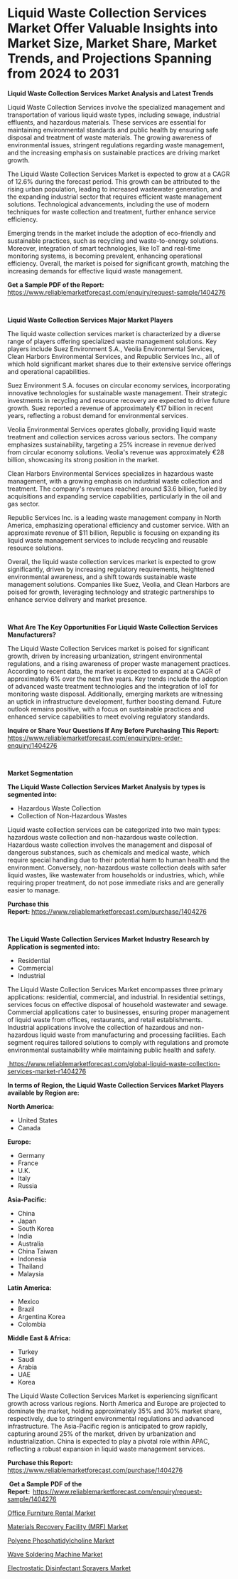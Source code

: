 <p><h1>Liquid Waste Collection Services Market Offer Valuable Insights into Market Size, Market Share, Market Trends, and Projections Spanning from 2024 to 2031</h1></p><p><strong>Liquid Waste Collection Services Market Analysis and Latest Trends</strong></p>
<p><p>Liquid Waste Collection Services involve the specialized management and transportation of various liquid waste types, including sewage, industrial effluents, and hazardous materials. These services are essential for maintaining environmental standards and public health by ensuring safe disposal and treatment of waste materials. The growing awareness of environmental issues, stringent regulations regarding waste management, and the increasing emphasis on sustainable practices are driving market growth.</p><p>The Liquid Waste Collection Services Market is expected to grow at a CAGR of 12.6% during the forecast period. This growth can be attributed to the rising urban population, leading to increased wastewater generation, and the expanding industrial sector that requires efficient waste management solutions. Technological advancements, including the use of modern techniques for waste collection and treatment, further enhance service efficiency. </p><p>Emerging trends in the market include the adoption of eco-friendly and sustainable practices, such as recycling and waste-to-energy solutions. Moreover, integration of smart technologies, like IoT and real-time monitoring systems, is becoming prevalent, enhancing operational efficiency. Overall, the market is poised for significant growth, matching the increasing demands for effective liquid waste management.</p></p>
<p><strong>Get a Sample PDF of the Report:&nbsp;</strong> <a href="https://www.reliablemarketforecast.com/enquiry/request-sample/1404276?utm_campaign=1398&utm_medium=2&utm_source=Github&utm_content=ia&utm_term=23102024&utm_id=liquid-waste-collection-services">https://www.reliablemarketforecast.com/enquiry/request-sample/1404276</a></p>
<p>&nbsp;</p>
<p><strong>Liquid Waste Collection Services Major Market Players</strong></p>
<p><p>The liquid waste collection services market is characterized by a diverse range of players offering specialized waste management solutions. Key players include Suez Environment S.A., Veolia Environmental Services, Clean Harbors Environmental Services, and Republic Services Inc., all of which hold significant market shares due to their extensive service offerings and operational capabilities.</p><p>Suez Environment S.A. focuses on circular economy services, incorporating innovative technologies for sustainable waste management. Their strategic investments in recycling and resource recovery are expected to drive future growth. Suez reported a revenue of approximately €17 billion in recent years, reflecting a robust demand for environmental services.</p><p>Veolia Environmental Services operates globally, providing liquid waste treatment and collection services across various sectors. The company emphasizes sustainability, targeting a 25% increase in revenue derived from circular economy solutions. Veolia's revenue was approximately €28 billion, showcasing its strong position in the market.</p><p>Clean Harbors Environmental Services specializes in hazardous waste management, with a growing emphasis on industrial waste collection and treatment. The company's revenues reached around $3.6 billion, fueled by acquisitions and expanding service capabilities, particularly in the oil and gas sector.</p><p>Republic Services Inc. is a leading waste management company in North America, emphasizing operational efficiency and customer service. With an approximate revenue of $11 billion, Republic is focusing on expanding its liquid waste management services to include recycling and reusable resource solutions.</p><p>Overall, the liquid waste collection services market is expected to grow significantly, driven by increasing regulatory requirements, heightened environmental awareness, and a shift towards sustainable waste management solutions. Companies like Suez, Veolia, and Clean Harbors are poised for growth, leveraging technology and strategic partnerships to enhance service delivery and market presence.</p></p>
<p>&nbsp;</p>
<p><strong>What Are The Key Opportunities For Liquid Waste Collection Services Manufacturers?</strong></p>
<p><p>The Liquid Waste Collection Services market is poised for significant growth, driven by increasing urbanization, stringent environmental regulations, and a rising awareness of proper waste management practices. According to recent data, the market is expected to expand at a CAGR of approximately 6% over the next five years. Key trends include the adoption of advanced waste treatment technologies and the integration of IoT for monitoring waste disposal. Additionally, emerging markets are witnessing an uptick in infrastructure development, further boosting demand. Future outlook remains positive, with a focus on sustainable practices and enhanced service capabilities to meet evolving regulatory standards.</p></p>
<p><strong>Inquire or Share Your Questions If Any Before Purchasing This Report:</strong> <a href="https://www.reliablemarketforecast.com/enquiry/pre-order-enquiry/1404276?utm_campaign=1398&utm_medium=2&utm_source=Github&utm_content=ia&utm_term=23102024&utm_id=liquid-waste-collection-services">https://www.reliablemarketforecast.com/enquiry/pre-order-enquiry/1404276</a></p>
<p>&nbsp;</p>
<p><strong>Market Segmentation</strong></p>
<p><strong>The Liquid Waste Collection Services Market Analysis by types is segmented into:</strong></p>
<p><ul><li>Hazardous Waste Collection</li><li>Collection of Non-Hazardous Wastes</li></ul></p>
<p><p>Liquid waste collection services can be categorized into two main types: hazardous waste collection and non-hazardous waste collection. Hazardous waste collection involves the management and disposal of dangerous substances, such as chemicals and medical waste, which require special handling due to their potential harm to human health and the environment. Conversely, non-hazardous waste collection deals with safer liquid wastes, like wastewater from households or industries, which, while requiring proper treatment, do not pose immediate risks and are generally easier to manage.</p></p>
<p><strong>Purchase this Report:&nbsp;</strong><a href="https://www.reliablemarketforecast.com/purchase/1404276?utm_campaign=1398&utm_medium=2&utm_source=Github&utm_content=ia&utm_term=23102024&utm_id=liquid-waste-collection-services">https://www.reliablemarketforecast.com/purchase/1404276</a></p>
<p>&nbsp;</p>
<p><strong>The Liquid Waste Collection Services Market Industry Research by Application is segmented into:</strong></p>
<p><ul><li>Residential</li><li>Commercial</li><li>Industrial</li></ul></p>
<p><p>The Liquid Waste Collection Services Market encompasses three primary applications: residential, commercial, and industrial. In residential settings, services focus on effective disposal of household wastewater and sewage. Commercial applications cater to businesses, ensuring proper management of liquid waste from offices, restaurants, and retail establishments. Industrial applications involve the collection of hazardous and non-hazardous liquid waste from manufacturing and processing facilities. Each segment requires tailored solutions to comply with regulations and promote environmental sustainability while maintaining public health and safety.</p></p>
<p><a href="https://www.reliablemarketforecast.com/global-liquid-waste-collection-services-market-r1404276?utm_campaign=1398&utm_medium=2&utm_source=Github&utm_content=ia&utm_term=23102024&utm_id=liquid-waste-collection-services">&nbsp;https://www.reliablemarketforecast.com/global-liquid-waste-collection-services-market-r1404276</a></p>
<p><strong>In terms of Region, the Liquid Waste Collection Services Market Players available by Region are:</strong></p>
<p>
    <p> <strong> North America: </strong>
        <ul>
            <li>United States</li>
            <li>Canada</li>
        </ul>
        </p> 
    <p> <strong> Europe: </strong>
        <ul>
            <li>Germany</li>
            <li>France</li>
            <li>U.K.</li>
            <li>Italy</li>
            <li>Russia</li>
        </ul>
        </p> 
    <p> <strong> Asia-Pacific: </strong>
        <ul>
            <li>China</li>
            <li>Japan</li>
            <li>South Korea</li>
            <li>India</li>
            <li>Australia</li>
            <li>China Taiwan</li>
            <li>Indonesia</li>
            <li>Thailand</li>
            <li>Malaysia</li>
        </ul>
        </p> 
    <p> <strong> Latin America: </strong>
        <ul>
            <li>Mexico</li>
            <li>Brazil</li>
            <li>Argentina Korea</li>
            <li>Colombia</li>
        </ul>
        </p> 
    <p> <strong> Middle East & Africa: </strong>
        <ul>
            <li>Turkey</li>
            <li>Saudi</li>
            <li>Arabia</li>
            <li>UAE</li>
            <li>Korea</li>
        </ul>
    </p>
    </p>
<p><p>The Liquid Waste Collection Services Market is experiencing significant growth across various regions. North America and Europe are projected to dominate the market, holding approximately 35% and 30% market share, respectively, due to stringent environmental regulations and advanced infrastructure. The Asia-Pacific region is anticipated to grow rapidly, capturing around 25% of the market, driven by urbanization and industrialization. China is expected to play a pivotal role within APAC, reflecting a robust expansion in liquid waste management services.</p></p>
<p><strong>Purchase this Report: </strong><a href="https://www.reliablemarketforecast.com/purchase/1404276?utm_campaign=1398&utm_medium=2&utm_source=Github&utm_content=ia&utm_term=23102024&utm_id=liquid-waste-collection-services">https://www.reliablemarketforecast.com/purchase/1404276</a></p>
<p>&nbsp;<strong>Get a Sample PDF of the Report:&nbsp;&nbsp;</strong><a href="https://www.reliablemarketforecast.com/enquiry/request-sample/1404276?utm_campaign=1398&utm_medium=2&utm_source=Github&utm_content=ia&utm_term=23102024&utm_id=liquid-waste-collection-services">https://www.reliablemarketforecast.com/enquiry/request-sample/1404276</a></p>
<p><strong></strong></p>
<p><p><a href="https://github.com/connornew3y/Market-Research-Report-List-1/blob/main/office-furniture-rental-market.md?utm_campaign=1398&utm_medium=2&utm_source=Github&utm_content=ia&utm_term=23102024&utm_id=liquid-waste-collection-services">Office Furniture Rental Market</a></p><p><a href="https://github.com/johnieimmarta/Market-Research-Report-List-1/blob/main/materials-recovery-facility-mrf-market.md?utm_campaign=1398&utm_medium=2&utm_source=Github&utm_content=ia&utm_term=23102024&utm_id=liquid-waste-collection-services">Materials Recovery Facility (MRF) Market</a></p><p><a href="https://www.linkedin.com/pulse/polyene-phosphatidylcholine-market-global-regional-gobyc?utm_campaign=1398&utm_medium=2&utm_source=Github&utm_content=ia&utm_term=23102024&utm_id=liquid-waste-collection-services">Polyene Phosphatidylcholine Market</a></p><p><a href="https://issuu.com/reportprime-2/docs/wave-soldering-machine-market-size-_cc81ac258a6e23?utm_campaign=1398&utm_medium=2&utm_source=Github&utm_content=ia&utm_term=23102024&utm_id=liquid-waste-collection-services">Wave Soldering Machine Market</a></p><p><a href="https://issuu.com/reportprime-2/docs/electrostatic-disinfectant-sprayers_5d41d980ce4cb3?utm_campaign=1398&utm_medium=2&utm_source=Github&utm_content=ia&utm_term=23102024&utm_id=liquid-waste-collection-services">Electrostatic Disinfectant Sprayers Market</a></p></p>